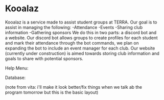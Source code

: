 # Kooalaz
Kooalaz is a service made to assist student groups at TERRA. Our goal is to assist in managing the following: 
-Attendance
-Events
-Sharing club information
-Gathering sponsors
We do this in two parts: a discord bot and a website. Our discord bot allows groups to create profiles for each student and mark their attendance through the bot commands, we plan on expanding the bot to include an event manager for each club. Our website (currently under construction) is aimed towards storing club information and goals to share with potential sponsors.

Help Menu:


Database:


(note from vita: i'll make it look better/fix things when we talk ab the program tomorrow but this is the basic layout)
